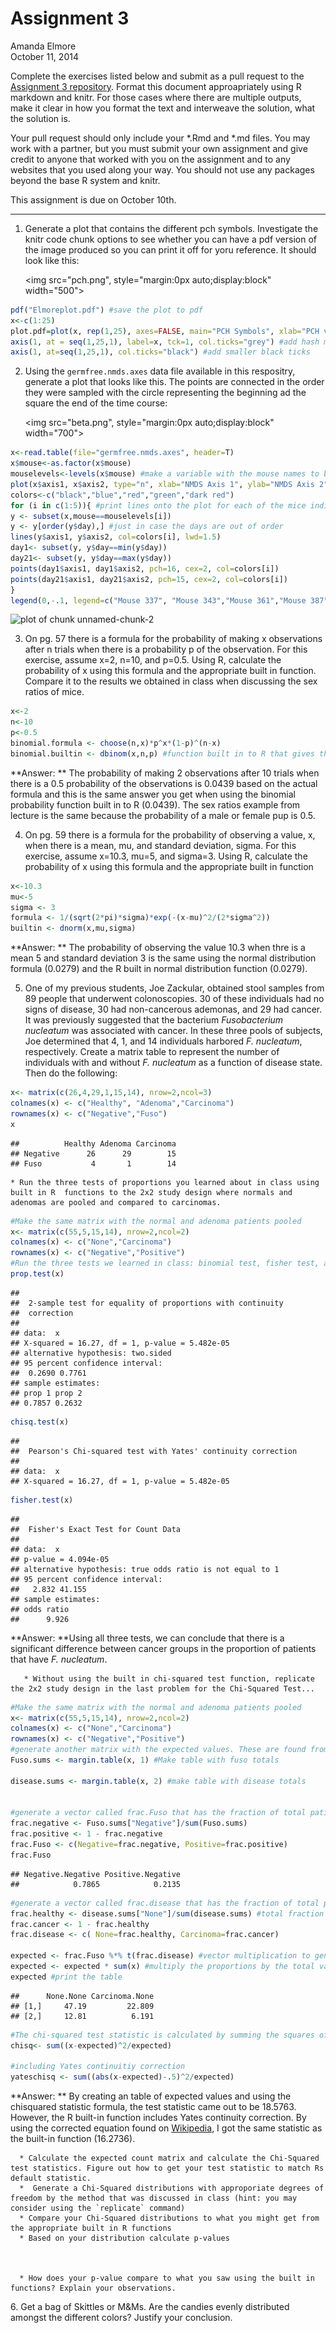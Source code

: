 # Assignment 3
Amanda Elmore  
October 11, 2014  

Complete the exercises listed below and submit as a pull request to the [Assignment 3 repository](http://www.github.com/microbialinformatics/assignment03).  Format this document approapriately using R markdown and knitr. For those cases where there are multiple outputs, make it clear in how you format the text and interweave the solution, what the solution is.

Your pull request should only include your *.Rmd and *.md files. You may work with a partner, but you must submit your own assignment and give credit to anyone that worked with you on the assignment and to any websites that you used along your way. You should not use any packages beyond the base R system and knitr.

This assignment is due on October 10th.

------

1.  Generate a plot that contains the different pch symbols. Investigate the knitr code chunk options to see whether you can have a pdf version of the image produced so you can print it off for yoru reference. It should look like this:

    <img src="pch.png", style="margin:0px auto;display:block" width="500">


```r
pdf("Elmoreplot.pdf") #save the plot to pdf
x<-c(1:25)
plot.pdf=plot(x, rep(1,25), axes=FALSE, main="PCH Symbols", xlab="PCH value", ylab="",  pch=c(1:25), cex=2)
axis(1, at = seq(1,25,1), label=x, tck=1, col.ticks="grey") #add hash marks
axis(1, at=seq(1,25,1), col.ticks="black") #add smaller black ticks
```

2.  Using the `germfree.nmds.axes` data file available in this respositry, generate a plot that looks like this. The points are connected in the order they were sampled with the circle representing the beginning ad the square the end of the time course:

    <img src="beta.png", style="margin:0px auto;display:block" width="700">

```r
x<-read.table(file="germfree.nmds.axes", header=T)
x$mouse<-as.factor(x$mouse)
mouselevels<-levels(x$mouse) #make a variable with the mouse names to be used in a for loop
plot(x$axis1, x$axis2, type="n", xlab="NMDS Axis 1", ylab="NMDS Axis 2")
colors<-c("black","blue","red","green","dark red")
for (i in c(1:5)){ #print lines onto the plot for each of the mice individually with a different color
y <- subset(x,mouse==mouselevels[i])
y <- y[order(y$day),] #just in case the days are out of order
lines(y$axis1, y$axis2, col=colors[i], lwd=1.5)
day1<- subset(y, y$day==min(y$day))
day21<- subset(y, y$day==max(y$day))
points(day1$axis1, day1$axis2, pch=16, cex=2, col=colors[i])
points(day21$axis1, day21$axis2, pch=15, cex=2, col=colors[i])
}
legend(0,-.1, legend=c("Mouse 337", "Mouse 343","Mouse 361","Mouse 387","Mouse 389"), lwd=4,col=colors)
```

![plot of chunk unnamed-chunk-2](./README_files/figure-html/unnamed-chunk-2.png) 

3.  On pg. 57 there is a formula for the probability of making x observations after n trials when there is a probability p of the observation.  For this exercise, assume x=2, n=10, and p=0.5.  Using R, calculate the probability of x using this formula and the appropriate built in function. Compare it to the results we obtained in class when discussing the sex ratios of mice.

```r
x<-2
n<-10
p<-0.5
binomial.formula <- choose(n,x)*p^x*(1-p)^(n-x)
binomial.builtin <- dbinom(x,n,p) #function built in to R that gives the probability of drawing a certain number of something from a binomial distribution (from Lecture 9)
```

**Answer: ** The probability of making 2 observations after 10 trials when there is a 0.5 probability of the observations is 0.0439 based on the actual formula and this is the same answer you get when using the binomial probability function built in to R (0.0439). The sex ratios example from lecture is the same because the probability of a male or female pup is 0.5.



4.  On pg. 59 there is a formula for the probability of observing a value, x, when there is a mean, mu, and standard deviation, sigma.  For this exercise, assume x=10.3, mu=5, and sigma=3.  Using R, calculate the probability of x using this formula and the appropriate built in function


```r
x<-10.3
mu<-5
sigma <- 3
formula <- 1/(sqrt(2*pi)*sigma)*exp(-(x-mu)^2/(2*sigma^2))
builtin <- dnorm(x,mu,sigma)
```
**Answer: ** The probability of observing the value 10.3 when thre is a mean 5 and standard deviation 3 is the same using the normal distribution formula (0.0279) and the R built in normal distribution function (0.0279).


5.  One of my previous students, Joe Zackular, obtained stool samples from 89 people that underwent colonoscopies.  30 of these individuals had no signs of disease, 30 had non-cancerous ademonas, and 29 had cancer.  It was previously suggested that the bacterium *Fusobacterium nucleatum* was associated with cancer.  In these three pools of subjects, Joe determined that 4, 1, and 14 individuals harbored *F. nucleatum*, respectively. Create a matrix table to represent the number of individuals with and without _F. nucleatum_ as a function of disease state.  Then do the following:

```r
x<- matrix(c(26,4,29,1,15,14), nrow=2,ncol=3)
colnames(x) <- c("Healthy", "Adenoma","Carcinoma")
rownames(x) <- c("Negative","Fuso")
x
```

```
##          Healthy Adenoma Carcinoma
## Negative      26      29        15
## Fuso           4       1        14
```


    * Run the three tests of proportions you learned about in class using built in R  functions to the 2x2 study design where normals and adenomas are pooled and compared to carcinomas.

```r
#Make the same matrix with the normal and adenoma patients pooled
x<- matrix(c(55,5,15,14), nrow=2,ncol=2)
colnames(x) <- c("None","Carcinoma")
rownames(x) <- c("Negative","Positive")
#Run the three tests we learned in class: binomial test, fisher test, and chi squared test  
prop.test(x)
```

```
## 
## 	2-sample test for equality of proportions with continuity
## 	correction
## 
## data:  x
## X-squared = 16.27, df = 1, p-value = 5.482e-05
## alternative hypothesis: two.sided
## 95 percent confidence interval:
##  0.2690 0.7761
## sample estimates:
## prop 1 prop 2 
## 0.7857 0.2632
```

```r
chisq.test(x)
```

```
## 
## 	Pearson's Chi-squared test with Yates' continuity correction
## 
## data:  x
## X-squared = 16.27, df = 1, p-value = 5.482e-05
```

```r
fisher.test(x)
```

```
## 
## 	Fisher's Exact Test for Count Data
## 
## data:  x
## p-value = 4.094e-05
## alternative hypothesis: true odds ratio is not equal to 1
## 95 percent confidence interval:
##   2.832 41.155
## sample estimates:
## odds ratio 
##      9.926
```
**Answer: **Using all three tests, we can conclude that there is a significant difference between cancer groups in the proportion of patients that have *F. nucleatum*.

 
       * Without using the built in chi-squared test function, replicate the 2x2 study design in the last problem for the Chi-Squared Test...

```r
#Make the same matrix with the normal and adenoma patients pooled
x<- matrix(c(55,5,15,14), nrow=2,ncol=2)
colnames(x) <- c("None","Carcinoma")
rownames(x) <- c("Negative","Positive")
#generate another matrix with the expected values. These are found from the (row total * column total)/overall total. I adapted this code from Lecture 10 with comments to show I understand.
Fuso.sums <- margin.table(x, 1) #Make table with fuso totals 

disease.sums <- margin.table(x, 2) #make table with disease totals 


#generate a vector called frac.Fuso that has the fraction of total patients that have fuso and the fraction that don't.
frac.negative <- Fuso.sums["Negative"]/sum(Fuso.sums) 
frac.positive <- 1 - frac.negative
frac.Fuso <- c(Negative=frac.negative, Positive=frac.positive)
frac.Fuso
```

```
## Negative.Negative Positive.Negative 
##            0.7865            0.2135
```

```r
#generate a vector called frac.disease that has the fraction of total patients that have cancer and the fraction that don't
frac.healthy <- disease.sums["None"]/sum(disease.sums) #total fraction of people that are healthy in the data set
frac.cancer <- 1 - frac.healthy
frac.disease <- c( None=frac.healthy, Carcinoma=frac.cancer)

expected <- frac.Fuso %*% t(frac.disease) #vector multiplication to generate a matrix with all of the expected proportions in the same positions as the real values in the original table
expected <- expected * sum(x) #multiply the proportions by the total value to get the expected number of observations for each condition
expected #print the table
```

```
##      None.None Carcinoma.None
## [1,]     47.19         22.809
## [2,]     12.81          6.191
```

```r
#The chi-squared test statistic is calculated by summing the squares of the difference between observed and expected and dividing by expected.
chisq<- sum((x-expected)^2/expected)

#including Yates continuitiy correction
yateschisq <- sum((abs(x-expected)-.5)^2/expected)
```
**Answer: ** By creating an table of expected values and using the chisquared statistic formula, the test statistic came out to be 18.5763. However, the R built-in function includes Yates continuity correction. By using the corrected equation found on [Wikipedia](http://en.wikipedia.org/wiki/Yates's_correction_for_continuity), I got the same statistic as the built-in function (16.2736).
       
      * Calculate the expected count matrix and calculate the Chi-Squared test statistics. Figure out how to get your test statistic to match Rs default statistic.
      *  Generate a Chi-Squared distributions with approporiate degrees of freedom by the method that was discussed in class (hint: you may consider using the `replicate` command)
      * Compare your Chi-Squared distributions to what you might get from the appropriate built in R functions
      * Based on your distribution calculate p-values
 


      * How does your p-value compare to what you saw using the built in functions? Explain your observations.


6\.  Get a bag of Skittles or M&Ms.  Are the candies evenly distributed amongst the different colors?  Justify your conclusion.

